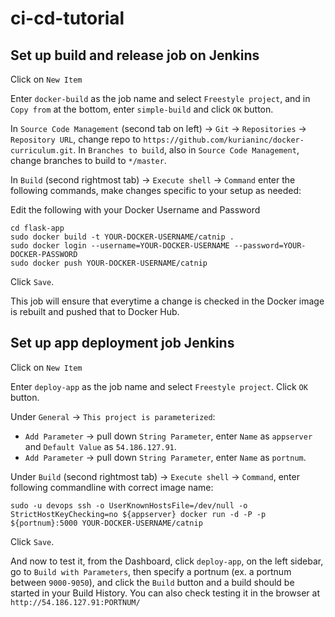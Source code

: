 # ci-cd-tutorial

## Set up build and release job on Jenkins

Click on `New Item`

Enter `docker-build` as the job name and select `Freestyle project`, and in `Copy from` at the bottom, enter `simple-build` and click `OK` button.

In `Source Code Management` (second tab on left) -> `Git` -> `Repositories` -> `Repository URL`, change repo to `https://github.com/kurianinc/docker-curriculum.git`. In `Branches to build`, also in `Source Code Management`, change branches to build to `*/master`.

In `Build` (second rightmost tab) -> `Execute shell` -> `Command` enter the following commands, make changes specific to your setup as needed:

Edit the following with your Docker Username and Password
```
cd flask-app
sudo docker build -t YOUR-DOCKER-USERNAME/catnip .
sudo docker login --username=YOUR-DOCKER-USERNAME --password=YOUR-DOCKER-PASSWORD
sudo docker push YOUR-DOCKER-USERNAME/catnip
```

Click `Save`.

This job will ensure that everytime a change is checked in the Docker image is rebuilt and pushed that to Docker Hub.

## Set up app deployment job Jenkins

Click on `New Item`

Enter `deploy-app` as the job name and select `Freestyle project`. Click `OK` button.

Under `General` -> `This project is parameterized`:
- `Add Parameter` -> pull down `String Parameter`, enter `Name` as `appserver` and `Default Value` as `54.186.127.91`.
- `Add Parameter` -> pull down `String Parameter`, enter `Name` as `portnum`.

Under `Build` (second rightmost tab) -> `Execute shell` -> `Command`, enter following commandline with correct image name:
```
sudo -u devops ssh -o UserKnownHostsFile=/dev/null -o StrictHostKeyChecking=no ${appserver} docker run -d -P -p ${portnum}:5000 YOUR-DOCKER-USERNAME/catnip
```

Click `Save`.

And now to test it, from the Dashboard, click `deploy-app`, on the left sidebar, go to `Build with Parameters`, then specify a portnum (ex. a portnum between `9000-9050`), and click the `Build` button and a build should be started in your Build History. You can also check testing it in the browser at `http://54.186.127.91:PORTNUM/`
